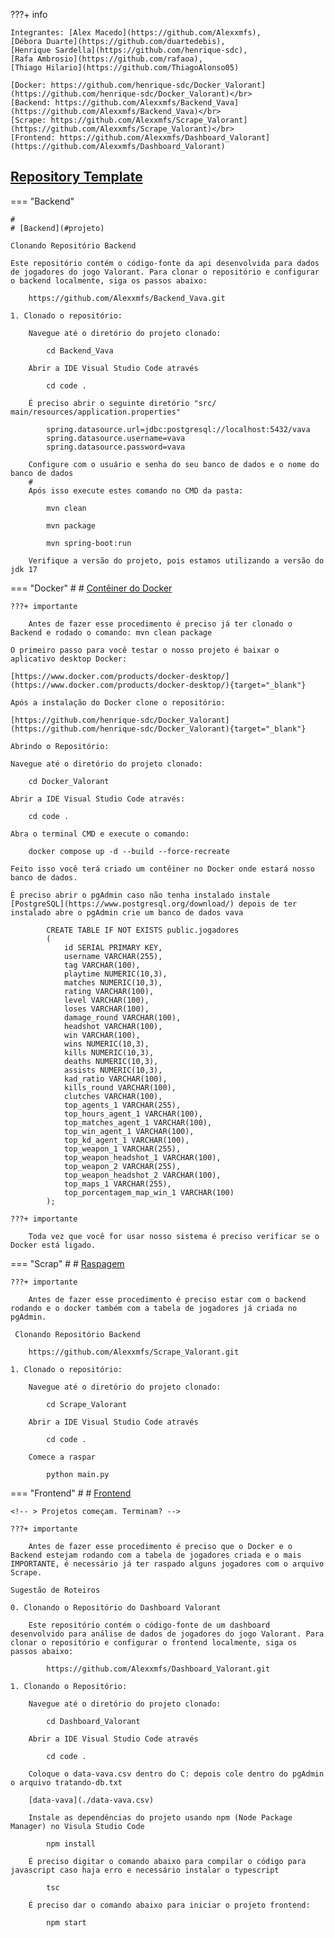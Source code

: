 
???+ info

    Integrantes: [Alex Macedo](https://github.com/Alexxmfs),
    [Débora Duarte](https://github.com/duartedebis),
    [Henrique Sardella](https://github.com/henrique-sdc),
    [Rafa Ambrosio](https://github.com/rafaoa),
    [Thiago Hilario](https://github.com/ThiagoAlonso05)
    
    [Docker: https://github.com/henrique-sdc/Docker_Valorant](https://github.com/henrique-sdc/Docker_Valorant)</br>
    [Backend: https://github.com/Alexxmfs/Backend_Vava](https://github.com/Alexxmfs/Backend_Vava)</br>
    [Scrape: https://github.com/Alexxmfs/Scrape_Valorant](https://github.com/Alexxmfs/Scrape_Valorant)</br>
    [Frontend: https://github.com/Alexxmfs/Dashboard_Valorant](https://github.com/Alexxmfs/Dashboard_Valorant)


## [Repository Template](#repository)

=== "Backend"

    #
    # [Backend](#projeto)

    Clonando Repositório Backend

    Este repositório contém o código-fonte da api desenvolvida para dados de jogadores do jogo Valorant. Para clonar o repositório e configurar o backend localmente, siga os passos abaixo:

        https://github.com/Alexxmfs/Backend_Vava.git
        
    1. Clonado o repositório:

        Navegue até o diretório do projeto clonado:

            cd Backend_Vava
        
        Abrir a IDE Visual Studio Code através

            cd code .

        É preciso abrir o seguinte diretório "src/ main/resources/application.properties"

            spring.datasource.url=jdbc:postgresql://localhost:5432/vava
            spring.datasource.username=vava
            spring.datasource.password=vava

        Configure com o usuário e senha do seu banco de dados e o nome do banco de dados 
        #
        Após isso execute estes comando no CMD da pasta:

            mvn clean

            mvn package

            mvn spring-boot:run

        Verifique a versão do projeto, pois estamos utilizando a versão do jdk 17

=== "Docker"
    #
    # [Contêiner do Docker](#projeto)

    ???+ importante

        Antes de fazer esse procedimento é preciso já ter clonado o Backend e rodado o comando: mvn clean package

    O primeiro passo para você testar o nosso projeto é baixar o aplicativo desktop Docker:

    [https://www.docker.com/products/docker-desktop/](https://www.docker.com/products/docker-desktop/){target="_blank"}

    Após a instalação do Docker clone o repositório:

    [https://github.com/henrique-sdc/Docker_Valorant](https://github.com/henrique-sdc/Docker_Valorant){target="_blank"}

    Abrindo o Repositório:

    Navegue até o diretório do projeto clonado:

        cd Docker_Valorant

    Abrir a IDE Visual Studio Code através:

        cd code .

    Abra o terminal CMD e execute o comando:

        docker compose up -d --build --force-recreate

    Feito isso você terá criado um contêiner no Docker onde estará nosso banco de dados.

    É preciso abrir o pgAdmin caso não tenha instalado instale [PostgreSQL](https://www.postgresql.org/download/) depois de ter instalado abre o pgAdmin crie um banco de dados vava

            CREATE TABLE IF NOT EXISTS public.jogadores
            (
                id SERIAL PRIMARY KEY,
                username VARCHAR(255),
                tag VARCHAR(100),
                playtime NUMERIC(10,3),
                matches NUMERIC(10,3),
                rating VARCHAR(100),
                level VARCHAR(100),
                loses VARCHAR(100),
                damage_round VARCHAR(100),
                headshot VARCHAR(100),
                win VARCHAR(100),
                wins NUMERIC(10,3),
                kills NUMERIC(10,3),
                deaths NUMERIC(10,3),
                assists NUMERIC(10,3),
                kad_ratio VARCHAR(100),
                kills_round VARCHAR(100),
                clutches VARCHAR(100),
                top_agents_1 VARCHAR(255),
                top_hours_agent_1 VARCHAR(100),
                top_matches_agent_1 VARCHAR(100),
                top_win_agent_1 VARCHAR(100),
                top_kd_agent_1 VARCHAR(100),
                top_weapon_1 VARCHAR(255),
                top_weapon_headshot_1 VARCHAR(100),
                top_weapon_2 VARCHAR(255),
                top_weapon_headshot_2 VARCHAR(100),
                top_maps_1 VARCHAR(255),
                top_porcentagem_map_win_1 VARCHAR(100)
            );

    ???+ importante

        Toda vez que você for usar nosso sistema é preciso verificar se o Docker está ligado.

=== "Scrap"
    #
    # [Raspagem](#projeto)

    ???+ importante

        Antes de fazer esse procedimento é preciso estar com o backend rodando e o docker também com a tabela de jogadores já criada no pgAdmin.

     Clonando Repositório Backend

        https://github.com/Alexxmfs/Scrape_Valorant.git
        
    1. Clonado o repositório:

        Navegue até o diretório do projeto clonado:

            cd Scrape_Valorant
        
        Abrir a IDE Visual Studio Code através

            cd code .

        Comece a raspar

            python main.py

=== "Frontend"
    #
    # [Frontend](#projeto)

    <!-- > Projetos começam. Terminam? -->

    ???+ importante

        Antes de fazer esse procedimento é preciso que o Docker e o Backend estejam rodando com a tabela de jogadores criada e o mais IMPORTANTE, é necessário já ter raspado alguns jogadores com o arquivo Scrape.
        
    Sugestão de Roteiros

    0. Clonando o Repositório do Dashboard Valorant

        Este repositório contém o código-fonte de um dashboard desenvolvido para análise de dados de jogadores do jogo Valorant. Para clonar o repositório e configurar o frontend localmente, siga os passos abaixo:

            https://github.com/Alexxmfs/Dashboard_Valorant.git

    1. Clonando o Repositório:

        Navegue até o diretório do projeto clonado:

            cd Dashboard_Valorant

        Abrir a IDE Visual Studio Code através

            cd code .

        Coloque o data-vava.csv dentro do C: depois cole dentro do pgAdmin o arquivo tratando-db.txt

        [data-vava](./data-vava.csv)

        Instale as dependências do projeto usando npm (Node Package Manager) no Visula Studio Code

            npm install

        É preciso digitar o comando abaixo para compilar o código para javascript caso haja erro e necessário instalar o typescript

            tsc
        
        É preciso dar o comando abaixo para iniciar o projeto frontend:

            npm start
